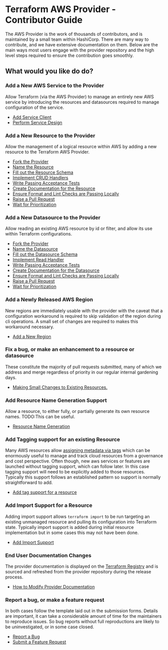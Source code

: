 # Terraform AWS Provider - Contributor Guide

The AWS Provider is the work of thousands of contributors, and is maintained by a small team within HashiCorp. There are many way to contribute, and we have extensive documentation on them. Below are the main ways most users engage with the provider repository and the high level steps required to ensure the contribution goes smoothly.

## What would you like do do?

### Add a New AWS Service to the Provider

Allow Terraform (via the AWS Provider) to manage an entirely new AWS service by introducing the resources and datasources required to manage configuration of the service.

- [Add Service Client](add-a-new-service.md#add-a-service-client)
- [Perform Service Design](add-a-new-service.md#perform-service-design)

### Add a New Resource to the Provider

Allow the management of a logical resource within AWS by adding a new resource to the Terraform AWS Provider.

- [Fork the Provider](add-a-new-resource.md#fork-the-provider-and-create-a-feature-branch)
- [Name the Resource](add-a-new-resource.md#name-the-resource)
- [Fill out the Resource Schema](add-a-new-resource.md#fill-out-the-resource-schema)
- [Implement CRUD Handlers](add-a-new-resource.md#implement-crud-handlers)
- [Write Passing Acceptance Tests](add-a-new-resource.md#write-passing-acceptance-tests)
- [Create Documentation for the Resource](add-a-new-resource.md#create-documentation-for-the-resource)
- [Ensure Format and Lint Checks are Passing Locally](add-a-new-resource.md#ensure-format-and-lint-checks-are-passing-locally)
- [Raise a Pull Request](raising-a-pull-request.md)
- [Wait for Prioritization](prioritization.md)

### Add a New Datasource to the Provider

Allow reading an existing AWS resource by id or filter, and allow its use within Terraform configurations.


- [Fork the Provider](add-a-new-datasource.md#fork-the-provider-and-create-a-feature-branch)
- [Name the Datasource](add-a-new-datasource.md#name-the-datasource)
- [Fill out the Datasource Schema](add-a-new-datasource.md#fill-out-the-datasource-schema)
- [Implement Read Handler](add-a-new-datasource.md#implement-read-handler)
- [Write Passing Acceptance Tests](add-a-new-datasource.md#write-passing-acceptance-tests)
- [Create Documentation for the Datasource](add-a-new-datasource.md#create-documentation-for-the-datasource)
- [Ensure Format and Lint Checks are Passing Locally](add-a-new-datasource.md#ensure-format-and-lint-checks-are-passing-locally)
- [Raise a Pull Request](raising-a-pull-request.md)
- [Wait for Prioritization](prioritization.md)

### Add a Newly Released AWS Region

New regions are immediately usable with the provider with the caveat that a configuration workaround is required to skip validation of the region during cli operations. A small set of changes are required to makes this workaround necessary.

- [Add a New Region](add-a-new-region.md)


### Fix a bug, or make an enhancement to a resource or datasource

These constitute the majority of pull requests submitted, many of which we address and merge regardless of priority in our regular internal gardening days.

- [Making Small Changes to Existing Resources.](bugs-and-enhancements.md)

### Add Resource Name Generation Support

Allow a resource, to either fully, or partially generate its own resource names. TODO:This can be useful.

- [Resource Name Generation](resource-name-generation.md)

### Add Tagging support for an existing Resource

Many AWS resources allow [assigning metadata via tags](https://docs.aws.amazon.com/general/latest/gr/aws_tagging.html) which can be enormously useful to manage and track cloud resources from a governance and cost perspective. Often though, new aws services or features are launched without tagging support, which can follow later. In this case tagging support will need to be explicitly added to those resources. Typically this support follows an established pattern so support is normally straightforward to add.

- [Add tag support for a resource](resource-tagging.md)

### Add Import Support for a Resource

Adding import support allows `terraform import` to be run targeting an existing unmanaged resource and pulling its configuration into Terraform state. Typically import support is added during initial resource implementation but in some cases this may not have been done.

- [Add Import Support](add-import-support.md)

### End User Documentation Changes

The provider documentation is displayed on the [Terraform Registry](https://registry.terraform.io/providers/hashicorp/aws/latest) and is sourced and refreshed from the provider repository during the release process.

- [How to Modify Provider Documentation](documentation-changes.md)

### Report a bug, or make a feature request

In both cases follow the template laid out in the submission forms. Details are important, it can take a considerable amount of time for the maintainers to reproduce issues. So bug reports without full reproductions are likely to be uninvestigated, or in some case closed.

- [Report a Bug](https://github.com/hashicorp/terraform-provider-aws/issues/new?assignees=&labels=&template=Bug_Report.md)
- [Submit a Feature Request](https://github.com/hashicorp/terraform-provider-aws/issues/new?assignees=&labels=enhancement&template=Feature_Request.md)
